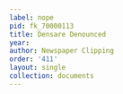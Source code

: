 ```yaml
---
label: nope
pid: fk_70000113
title: Densare Denounced
year: 
author: Newspaper Clipping
order: '411'
layout: single
collection: documents
---
```

